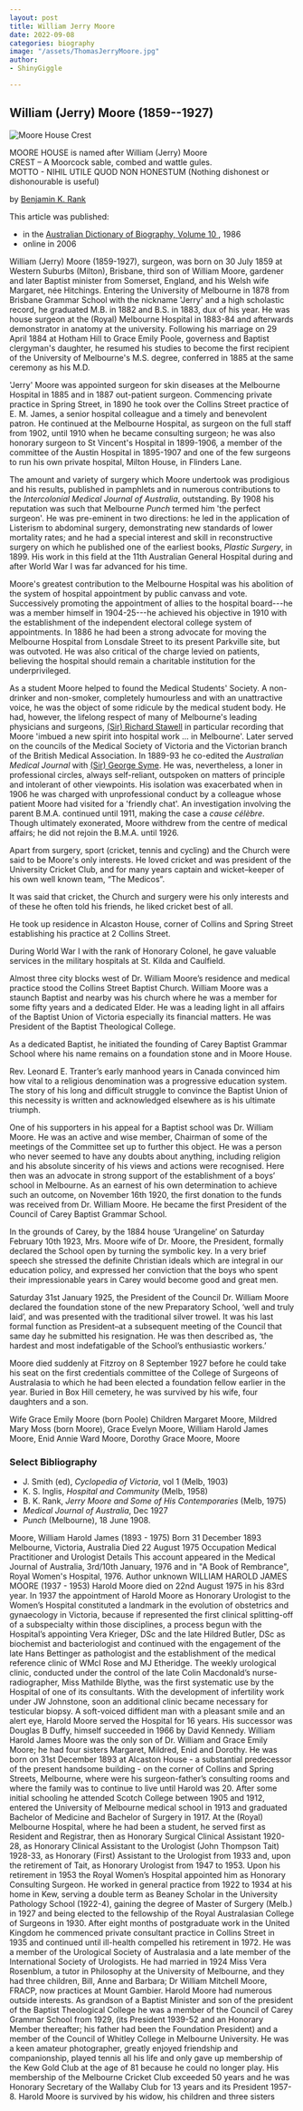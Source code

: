 ```yaml
---
layout: post
title: William Jerry Moore
date: 2022-09-08
categories: biography
image: "/assets/ThomasJerryMoore.jpg"
author:
- ShinyGiggle

---
```


William (Jerry) Moore (1859--1927)
---------------------------------


![Moore House Crest](/shinygiggle3/assets/MooreCrest.jpg)  

MOORE HOUSE is named after William (Jerry) Moore  
CREST – A Moorcock sable, combed and wattle gules.  
MOTTO - NIHIL UTILE QUOD NON HONESTUM (Nothing dishonest or dishonourable is useful)  


by [Benjamin K. Rank](https://adb.anu.edu.au/biographies/author/?author=3084)

This article was published:

-   in the [Australian Dictionary of Biography, Volume 10 ](https://adb.anu.edu.au/biographies/project/?name=australian-dictionary-biography-volume-10), 1986
-   online in 2006

William (Jerry) Moore (1859-1927), surgeon, was born on 30 July 1859 at Western Suburbs (Milton), Brisbane, third son of William Moore, gardener and later Baptist minister from Somerset, England, and his Welsh wife Margaret, née Hitchings. Entering the University of Melbourne in 1878 from Brisbane Grammar School with the nickname 'Jerry' and a high scholastic record, he graduated M.B. in 1882 and B.S. in 1883, dux of his year. He was house surgeon at the (Royal) Melbourne Hospital in 1883-84 and afterwards demonstrator in anatomy at the university. Following his marriage on 29 April 1884 at Hotham Hill to Grace Emily Poole, governess and Baptist clergyman's daughter, he resumed his studies to become the first recipient of the University of Melbourne's M.S. degree, conferred in 1885 at the same ceremony as his M.D.

'Jerry' Moore was appointed surgeon for skin diseases at the Melbourne Hospital in 1885 and in 1887 out-patient surgeon. Commencing private practice in Spring Street, in 1890 he took over the Collins Street practice of E. M. James, a senior hospital colleague and a timely and benevolent patron. He continued at the Melbourne Hospital, as surgeon on the full staff from 1902, until 1910 when he became consulting surgeon; he was also honorary surgeon to St Vincent's Hospital in 1899-1906, a member of the committee of the Austin Hospital in 1895-1907 and one of the few surgeons to run his own private hospital, Milton House, in Flinders Lane.

The amount and variety of surgery which Moore undertook was prodigious and his results, published in pamphlets and in numerous contributions to the *Intercolonial Medical Journal of Australia*, outstanding. By 1908 his reputation was such that Melbourne *Punch* termed him 'the perfect surgeon'. He was pre-eminent in two directions: he led in the application of Listerism to abdominal surgery, demonstrating new standards of lower mortality rates; and he had a special interest and skill in reconstructive surgery on which he published one of the earliest books, *Plastic Surgery*, in 1899. His work in this field at the 11th Australian General Hospital during and after World War I was far advanced for his time.

Moore's greatest contribution to the Melbourne Hospital was his abolition of the system of hospital appointment by public canvass and vote. Successively promoting the appointment of allies to the hospital board---he was a member himself in 1904-25---he achieved his objective in 1910 with the establishment of the independent electoral college system of appointments. In 1886 he had been a strong advocate for moving the Melbourne Hospital from Lonsdale Street to its present Parkville site, but was outvoted. He was also critical of the charge levied on patients, believing the hospital should remain a charitable institution for the underprivileged.

As a student Moore helped to found the Medical Students' Society. A non-drinker and non-smoker, completely humourless and with an unattractive voice, he was the object of some ridicule by the medical student body. He had, however, the lifelong respect of many of Melbourne's leading physicians and surgeons, [(Sir) Richard Stawell](https://adb.anu.edu.au/biography/stawell-richard-rawdon-8633 "Stawell, Sir Richard Rawdon (1864 - 1935)") in particular recording that Moore 'imbued a new spirit into hospital work ... in Melbourne'. Later served on the councils of the Medical Society of Victoria and the Victorian branch of the British Medical Association. In 1889-93 he co-edited the *Australian Medical Journal* with [(Sir) George Syme](https://adb.anu.edu.au/biography/syme-george-adlington-8733 "Syme, Sir George Adlington (1859 - 1929)"). He was, nevertheless, a loner in professional circles, always self-reliant, outspoken on matters of principle and intolerant of other viewpoints. His isolation was exacerbated when in 1906 he was charged with unprofessional conduct by a colleague whose patient Moore had visited for a 'friendly chat'. An investigation involving the parent B.M.A. continued until 1911, making the case a *cause célèbre*. Though ultimately exonerated, Moore withdrew from the centre of medical affairs; he did not rejoin the B.M.A. until 1926.

Apart from surgery, sport (cricket, tennis and cycling) and the Church were said to be Moore's only interests. He loved cricket and was president of the University Cricket Club, and for many years captain and wicket–keeper of his own well known team, “The Medicos”. 

It was said that cricket, the Church and surgery were his only interests and of these he often told his friends, he liked cricket best of all.

He took up residence in Alcaston House, corner of Collins and Spring Street establishing his practice at 2 Collins Street.

During World War I with the rank of Honorary Colonel, he gave valuable services in the military hospitals at St. Kilda and Caulfield. 

Almost three city blocks west of Dr. William Moore’s residence and medical practice stood the Collins Street Baptist Church.  William Moore was a staunch Baptist and nearby was his church where he was a member for some fifty years and a dedicated Elder.  He was a leading light in all affairs of the Baptist Union of Victoria especially its financial matters.  He was President of the Baptist Theological College.

As a dedicated Baptist, he initiated the founding of Carey Baptist Grammar School where his name remains on a foundation stone and in Moore House. 

Rev. Leonard E. Tranter’s early manhood years in Canada convinced him how vital to a religious denomination was a progressive education system.  The story of his long and difficult struggle to convince the Baptist Union of this necessity is written and acknowledged elsewhere as is his ultimate triumph.

One of his supporters in his appeal for a Baptist school was Dr.  William Moore.  He was an active and wise member, Chairman of some of the meetings of the Committee set up to further this object.  He was a person who never seemed to have any doubts about anything, including religion and his absolute sincerity of his views and actions were recognised.  Here then was an advocate in strong support of the establishment of a boys’ school in Melbourne.  As an earnest of his own determination to achieve such an outcome, on November 16th 1920, the first donation to the funds was received from Dr. William Moore.  He became the first President of the Council of Carey Baptist Grammar School.

In the grounds of Carey, by the 1884 house ‘Urangeline’ on Saturday February 10th 1923, Mrs. Moore wife of Dr. Moore, the President, formally declared the School open by turning the symbolic key.  In a very brief speech she stressed the definite Christian ideals which are integral in our education policy, and expressed her conviction that the boys who spent their impressionable years in Carey would become good and great men.

Saturday 31st January 1925, the President of the Council Dr. William Moore declared the foundation stone of the new Preparatory School, ‘well and truly laid’, and was presented with the traditional silver trowel.  It was his last formal function as President–at a subsequent meeting of the Council that same day he submitted his resignation.  He was then described as, ‘the hardest and most indefatigable of the School’s enthusiastic workers.’ 

Moore died suddenly at Fitzroy on 8 September 1927 before he could take his seat on the first credentials committee of the College of Surgeons of Australasia to which he had been elected a foundation fellow earlier in the year. Buried in Box Hill cemetery, he was survived by his wife, four daughters and a son.


Wife
Grace Emily Moore (born Poole)
Children
Margaret Moore, Mildred Mary Moss (born Moore), Grace Evelyn Moore, William Harold James Moore, Enid Annie Ward Moore, Dorothy Grace Moore, <Private> Moore

### Select Bibliography

-   J. Smith (ed), *Cyclopedia of Victoria*, vol 1 (Melb, 1903)
-   K. S. Inglis, *Hospital and Community* (Melb, 1958)
-   B. K. Rank, *Jerry Moore and Some of His Contemporaries* (Melb, 1975)
-   *Medical Journal of Australia*, Dec 1927
-   *Punch* (Melbourne), 18 June 1908.



Moore, William Harold James (1893 - 1975)
Born 31 December 1893
Melbourne, Victoria, Australia
Died 22 August 1975
Occupation Medical Practitioner and Urologist
Details
This account appeared in the Medical Journal of Australia, 3rd/10th January, 1976 and in "A Book of Rembrance", Royal Women's
Hospital, 1976. Author unknown
WILLIAM HAROLD JAMES MOORE
(1937 - 1953)
Harold Moore died on 22nd August 1975 in his 83rd year.
In 1937 the appointment of Harold Moore as Honorary Urologist to the Women’s Hospital constituted a landmark in the evolution of
obstetrics and gynaecology in Victoria, because if represented the first clinical splitting-off of a subspecialty within those disciplines,
a process begun with the Hospital’s appointing Vera Krieger, DSc and the late Hildred Butler, DSc as biochemist and bacteriologist
and continued with the engagement of the late Hans Bettinger as pathologist and the establishment of the medical reference clinic
of WMcI Rose and MJ Etheridge.
The weekly urological clinic, conducted under the control of the late Colin Macdonald’s nurse-radiographer, Miss Mathilde Blythe,
was the first systematic use by the Hospital of one of its consultants. With the development of infertility work under JW Johnstone,
soon an additional clinic became necessary for testicular biopsy. A soft-voiced diffident man with a pleasant smile and an alert eye,
Harold Moore served the Hospital for 16 years. His successor was Douglas B Duffy, himself succeeded in 1966 by David Kennedy.
William Harold James Moore was the only son of Dr. William and Grace Emily Moore; he had four sisters Margaret, Mildred, Enid
and Dorothy. He was born on 31st December 1893 at Alcaston House - a substantial predecessor of the present handsome
building - on the corner of Collins and Spring Streets, Melbourne, where were his surgeon-father’s consulting rooms and where the
family was to continue to live until Harold was 20.
After some initial schooling he attended Scotch College between 1905 and 1912, entered the University of Melbourne medical
school in 1913 and graduated Bachelor of Medicine and Bachelor of Surgery in 1917. At the (Royal) Melbourne Hospital, where he
had been a student, he served first as Resident and Registrar, then as Honorary Surgical Clinical Assistant 1920-28, as Honorary
Clinical Assistant to the Urologist (John Thompson Tait) 1928-33, as Honorary (First) Assistant to the Urologist from 1933 and,
upon the retirement of Tait, as Honorary Urologist from 1947 to 1953.
Upon his retirement in 1953 the Royal Women’s Hospital appointed him as Honorary Consulting Surgeon.
He worked in general practice from 1922 to 1934 at his home in Kew, serving a double term as Beaney Scholar in the University
Pathology School (1922-4), gaining the degree of Master of Surgery (Melb.) in 1927 and being elected to the fellowship of the
Royal Australasian College of Surgeons in 1930.
After eight months of postgraduate work in the United Kingdom he commenced private consultant practice in Collins Street in 1935
and continued until ill-health compelled his retirement in 1972. He was a member of the Urological Society of Australasia and a late
member of the International Society of Urologists.
He had married in 1924 Miss Vera Rosenblum, a tutor in Philosophy at the University of Melbourne, and they had three children,
Bill, Anne and Barbara; Dr William Mitchell Moore, FRACP, now practices at Mount Gambier.
Harold Moore had numerous outside interests. As grandson of a Baptist Minister and son of the president of the Baptist Theological
College he was a member of the Council of Carey Grammar School from 1929, (its President 1939-52 and an Honorary Member
thereafter; his father had been the Foundation President) and a member of the Council of Whitley College in Melbourne University.
He was a keen amateur photographer, greatly enjoyed friendship and companionship, played tennis all his life and only gave up
membership of the Kew Gold Club at the age of 81 because he could no longer play. His membership of the Melbourne Cricket
Club exceeded 50 years and he was Honorary Secretary of the Wallaby Club for 13 years and its President 1957-8.
Harold Moore is survived by his widow, his children and three sisters